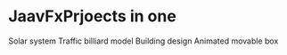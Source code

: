 # JaavFxPrjoects in one 
Solar system 
Traffic billiard model 
Building design 
Animated movable  box
